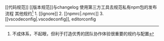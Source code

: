 [[代码规范]]
[[版本规范]]与changelog
	使用第三方工具去规范私有npm包的发布流程
其他规约[^1]
	1. [[ignore]]
	2. [[npmrc|.npmrc]]
	3. [[vscodeconfig|.vscodeconfig]], editorconfig

[^1]: 不成体系，不起眼，但利于打造优秀的团队协作体验很重要的规约与配置